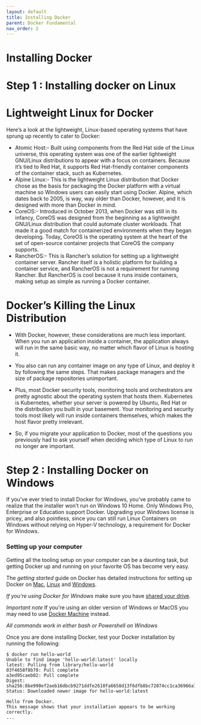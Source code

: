 ```yaml
---
layout: default
title: Installing Docker 
parent: Docker Fundamental
nav_order: 2
---
```


# Installing Docker 

# Step 1 : Installing docker on Linux 





# Lightweight Linux for Docker

Here’s a look at the lightweight, Linux-based operating systems that have sprung up recently to cater to Docker:

  - Atomic Host:- Built using components from the Red Hat side of the Linux universe, this operating system was one of the earlier lightweight GNU/Linux distributions to appear with a focus on containers. Because it’s tied to Red Hat, it supports Red Hat-friendly container components of the container stack, such as Kubernetes.
  - Alpine Linux:- This is the lightweight Linux distribution that Docker chose as the basis for packaging the Docker platform with a virtual machine so Windows users can easily start using Docker. Alpine, which dates back to 2005, is way, way older than Docker, however, and it is designed with more than Docker in mind.
   - CoreOS:-  Introduced in October 2013, when Docker was still in its infancy, CoreOS was designed from the beginning as a lightweight GNU/Linux distribution that could automate cluster workloads. That made it a good match for containerized environments when they began developing. Today, CoreOS is the operating system at the heart of the set of open-source container projects that CoreOS the company supports.
  - RancherOS:- This is Rancher’s solution for setting up a lightweight container server. Rancher itself is a holistic platform for building a container service, and RancherOS is not a requirement for running Rancher. But RancherOS is cool because it runs inside containers, making setup as simple as running a Docker container.


# Docker’s Killing the Linux Distribution

- With Docker, however, these considerations are much less important. When you run an application inside a container, the application always will run in the same basic way, no matter which flavor of Linux is hosting it.

- You also can run any container image on any type of Linux, and deploy it by following the same steps. That makes package managers and the size of package repositories unimportant.

- Plus, most Docker security tools, monitoring tools and orchestrators are pretty agnostic about the operating system that hosts them. Kubernetes is Kubernetes, whether your server is powered by Ubuntu, Red Hat or the distribution you built in your basement. Your monitoring and security tools most likely will run inside containers themselves, which makes the host flavor pretty irrelevant.

- So, if you migrate your application to Docker, most of the questions you previously had to ask yourself when deciding which type of Linux to run no longer are important.


# Step 2 : Installing Docker on Windows 


If you’ve ever tried to install Docker for Windows, you’ve probably came to realize that the installer won’t run on Windows 10 Home. Only Windows Pro, Enterprise or Education support Docker. Upgrading your Windows license is pricey, and also pointless, since you can still run Linux Containers on Windows without relying on Hyper-V technology, a requirement for Docker for Windows.




### Setting up your computer
Getting all the tooling setup on your computer can be a daunting task, but getting Docker up and running on your favorite OS has become very easy.

The *getting started* guide on Docker has detailed instructions for setting up Docker on [Mac](https://docs.docker.com/docker-for-mac/), [Linux](https://docs.docker.com/engine/installation/linux/) and [Windows](https://docs.docker.com/docker-for-windows/).

*If you're using Docker for Windows* make sure you have [shared your drive](https://docs.docker.com/docker-for-windows/#shared-drives).

*Important note* If you're using an older version of Windows or MacOS you may need to use [Docker Machine](https://docs.docker.com/machine/overview/) instead.

*All commands work in either bash or Powershell on Windows*

Once you are done installing Docker, test your Docker installation by running the following:
```
$ docker run hello-world
Unable to find image 'hello-world:latest' locally
latest: Pulling from library/hello-world
03f4658f8b78: Pull complete
a3ed95caeb02: Pull complete
Digest: sha256:8be990ef2aeb16dbcb9271ddfe2610fa6658d13f6dfb8bc72074cc1ca36966a7
Status: Downloaded newer image for hello-world:latest

Hello from Docker.
This message shows that your installation appears to be working correctly.
...
```

